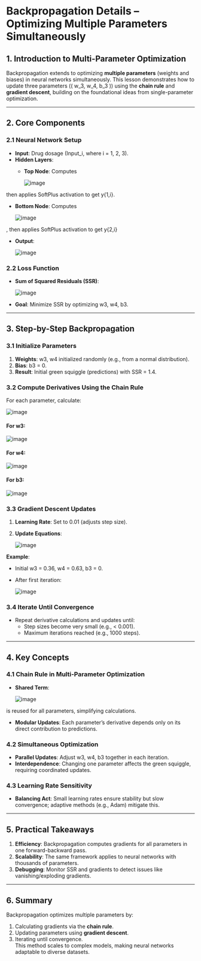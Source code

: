 # Backpropagation Details – Optimizing Multiple Parameters Simultaneously  

## **1. Introduction to Multi-Parameter Optimization**  
Backpropagation extends to optimizing **multiple parameters** (weights and biases) in neural networks simultaneously. This lesson demonstrates how to update three parameters (\( w_3, w_4, b_3 \)) using the **chain rule** and **gradient descent**, building on the foundational ideas from single-parameter optimization.  

---

## **2. Core Components**  

### **2.1 Neural Network Setup**  
- **Input**: Drug dosage (Input_i, where i = 1, 2, 3).  
- **Hidden Layers**:  
  - **Top Node**: Computes

    ![image](https://github.com/user-attachments/assets/cdea0d60-370d-4c55-8e54-4c598d533337)
  
then applies SoftPlus activation to get y{1,i}.  
  - **Bottom Node**: Computes

    ![image](https://github.com/user-attachments/assets/c7b3c1a2-599c-4723-b83d-f58dab727e6b)

, then applies SoftPlus activation to get y{2,i}  

- **Output**:

  ![image](https://github.com/user-attachments/assets/081c0cbe-8d3a-4396-a49f-a6681769267b)

### **2.2 Loss Function**  
- **Sum of Squared Residuals (SSR)**:

  ![image](https://github.com/user-attachments/assets/430c4ab2-5688-4101-a87b-28c0824d8047)

- **Goal**: Minimize SSR by optimizing w3, w4, b3.  

---

## **3. Step-by-Step Backpropagation**  

### **3.1 Initialize Parameters**  
1. **Weights**: w3, w4  initialized randomly (e.g., from a normal distribution).  
2. **Bias**: b3 = 0.  
3. **Result**: Initial green squiggle (predictions) with SSR = 1.4.  

### **3.2 Compute Derivatives Using the Chain Rule**  
For each parameter, calculate:  

![image](https://github.com/user-attachments/assets/6d68f3f5-cffc-40a7-a8af-bc69cf103750)

#### **For w3:**  

![image](https://github.com/user-attachments/assets/945d589d-1dc2-4c15-9439-701cbf8cc854)


#### **For w4:**  

 ![image](https://github.com/user-attachments/assets/cf4ce13f-48b8-44a4-befe-33f577a2fb34)


#### **For b3:**  

 ![image](https://github.com/user-attachments/assets/9c33f52a-b359-4ab6-8055-e9f834451292)


### **3.3 Gradient Descent Updates**  
1. **Learning Rate**: Set to 0.01 (adjusts step size).  
2. **Update Equations**:  

   ![image](https://github.com/user-attachments/assets/18b1f21f-7899-4318-98c3-5088ad86d676)


**Example**:  
- Initial w3 = 0.36, w4 = 0.63, b3 = 0.  
- After first iteration:
  
  ![image](https://github.com/user-attachments/assets/c6b6e94e-83c0-4e2d-8015-1c8f44109acb)
 

### **3.4 Iterate Until Convergence**  
- Repeat derivative calculations and updates until:  
  - Step sizes become very small (e.g., < 0.001).  
  - Maximum iterations reached (e.g., 1000 steps).  

---

## **4. Key Concepts**  

### **4.1 Chain Rule in Multi-Parameter Optimization**  
- **Shared Term**:

  ![image](https://github.com/user-attachments/assets/1c28e27b-166c-406c-9448-7fb966d77e53)

 is reused for all parameters, simplifying calculations.  
- **Modular Updates**: Each parameter’s derivative depends only on its direct contribution to predictions.  

### **4.2 Simultaneous Optimization**  
- **Parallel Updates**: Adjust w3, w4, b3 together in each iteration.  
- **Interdependence**: Changing one parameter affects the green squiggle, requiring coordinated updates.  

### **4.3 Learning Rate Sensitivity**  
- **Balancing Act**: Small learning rates ensure stability but slow convergence; adaptive methods (e.g., Adam) mitigate this.  

---

## **5. Practical Takeaways**  
1. **Efficiency**: Backpropagation computes gradients for all parameters in one forward-backward pass.  
2. **Scalability**: The same framework applies to neural networks with thousands of parameters.  
3. **Debugging**: Monitor SSR and gradients to detect issues like vanishing/exploding gradients.  

---

## **6. Summary**  
Backpropagation optimizes multiple parameters by:  
1. Calculating gradients via the **chain rule**.  
2. Updating parameters using **gradient descent**.  
3. Iterating until convergence.  
This method scales to complex models, making neural networks adaptable to diverse datasets.  

